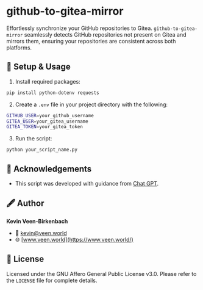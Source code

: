 # github-to-gitea-mirror

Effortlessly synchronize your GitHub repositories to Gitea. `github-to-gitea-mirror` seamlessly detects GitHub repositories not present on Gitea and mirrors them, ensuring your repositories are consistent across both platforms.

## 🚀 Setup & Usage

1. Install required packages:
```bash
pip install python-dotenv requests
```

2. Create a `.env` file in your project directory with the following:
```bash
GITHUB_USER=your_github_username
GITEA_USER=your_gitea_username
GITEA_TOKEN=your_gitea_token
```

3. Run the script:
```bash
python your_script_name.py
```

## 🙌 Acknowledgements

- This script was developed with guidance from [Chat GPT](https://chat.openai.com/share/b62cabf7-ccc5-471f-89bc-7c272bbb4ec5).

## 🖋️ Author

**Kevin Veen-Birkenbach**
- 📧 [kevin@veen.world](mailto:kevin@veen.world)
- 🌐 [www.veen.world](https://www.veen.world/)

## 📜 License

Licensed under the GNU Affero General Public License v3.0. Please refer to the `LICENSE` file for complete details.